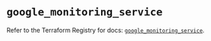 # `google_monitoring_service`

Refer to the Terraform Registry for docs: [`google_monitoring_service`](https://registry.terraform.io/providers/hashicorp/google-beta/6.40.0/docs/resources/google_monitoring_service).
